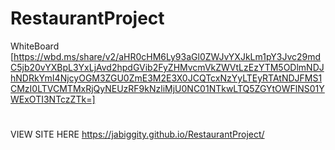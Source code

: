 # RestaurantProject
WhiteBoard
[https://wbd.ms/share/v2/aHR0cHM6Ly93aGl0ZWJvYXJkLm1pY3Jvc29mdC5jb20vYXBpL3YxLjAvd2hpdGVib2FyZHMvcmVkZWVtLzEzYTM5ODlmNDJhNDRkYmI4NjcyOGM3ZGU0ZmE3M2E3X0JCQTcxNzYyLTEyRTAtNDJFMS1CMzI0LTVCMTMxRjQyNEUzRF9kNzliMjU0NC01NTkwLTQ5ZGYtOWFlNS01YWExOTI3NTczZTk=]
#
VIEW SITE HERE
https://jabiggity.github.io/RestaurantProject/
